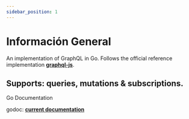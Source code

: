 ```yaml
---
sidebar_position: 1
---
```


# Información General

An implementation of GraphQL in Go. Follows the official reference implementation **[graphql-js](https://github.com/graphql/graphql-js)**.

## Supports: queries, mutations & subscriptions.

Go Documentation

godoc: **[current documentation](https://pkg.go.dev/github.com/graphql-go/graphql)**

<!-- ```jsx title="src/pages/my-react-page.js"
import React from 'react';
import Layout from '@theme/Layout';

export default function MyReactPage() {
  return (
    <Layout>
      <h1>My React page</h1>
      <p>This is a React page</p>
    </Layout>
  );
}
```

A new page is now available at `http://localhost:3000/my-react-page`.

## Create your first Markdown Page

Create a file at `src/pages/my-markdown-page.md`:

```mdx title="src/pages/my-markdown-page.md"
# My Markdown page

This is a Markdown page
```

A new page is now available at `http://localhost:3000/my-markdown-page`. -->
